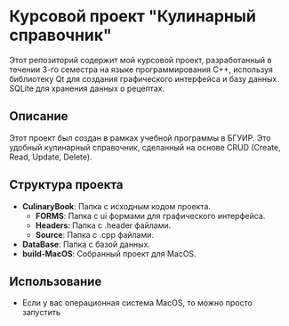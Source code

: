 # Курсовой проект "Кулинарный справочник"

Этот репозиторий содержит мой курсовой проект, разработанный в течении 3-го семестра на языке программирования С++, используя библиотеку Qt для создания графического интерфейса и базу данных SQLite для хранения данных о рецептах.

## Описание
Этот проект был создан в рамках учебной программы в БГУИР. Это удобный кулинарный справочник, сделанный на основе CRUD (Create, Read, Update, Delete).

## Структура проекта
- **CulinaryBook**: Папка с исходным кодом проекта.
  - **FORMS**: Папка с ui формами для графического интерфейса.
  - **Headers**: Папка с .header файлами.
  - **Source**: Папка с .cpp файлами.
- **DataBase**: Папка с базой данных.
- **build-MacOS**: Собранный проект для MacOS. 

## Использование
- Если у вас операционная система MacOS, то можно просто запустить 
